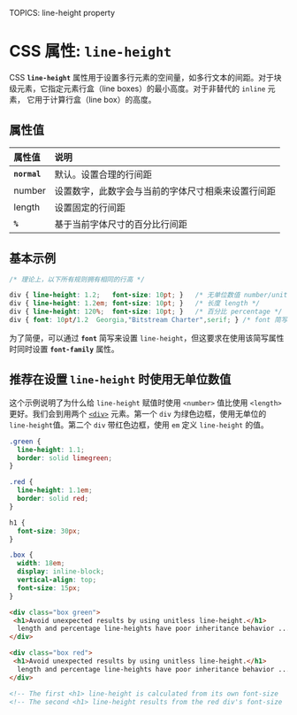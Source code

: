 TOPICS: line-height property

# CSS 属性: `line-height`

CSS **`line-height`** 属性用于设置多行元素的空间量，如多行文本的间距。对于块级元素，它指定元素行盒（line boxes）的最小高度。对于非替代的 `inline` 元素，
它用于计算行盒（line box）的高度。

## 属性值

| 属性值 | 说明 |
| :--- | :--- |
| **`normal`** | 默认。设置合理的行间距 |
| number | 设置数字，此数字会与当前的字体尺寸相乘来设置行间距 |
| length | 设置固定的行间距 |
| **`%`** | 基于当前字体尺寸的百分比行间距 |

## 基本示例

```css
/* 理论上，以下所有规则拥有相同的行高 */

div { line-height: 1.2;   font-size: 10pt; }   /* 无单位数值 number/unitless */
div { line-height: 1.2em; font-size: 10pt; }   /* 长度 length */
div { line-height: 120%;  font-size: 10pt; }   /* 百分比 percentage */
div { font: 10pt/1.2  Georgia,"Bitstream Charter",serif; } /* font 简写属性 font shorthand */
```

为了简便，可以通过 **`font`** 简写来设置 `line-height`，但这要求在使用该简写属性时同时设置 **`font-family`** 属性。

## 推荐在设置 `line-height` 时使用无单位数值

这个示例说明了为什么给 `line-height` 赋值时使用 `<number>` 值比使用 `<length>` 更好。我们会到用两个 [`<div>`](/zh-hans/webfrontend/<div>)
元素。第一个 `div` 为绿色边框，使用无单位的 `line-height`值。第二个 `div` 带红色边框，使用 `em` 定义 `line-height` 的值。

```css
.green {
  line-height: 1.1;
  border: solid limegreen;
}

.red {
  line-height: 1.1em;
  border: solid red;
}

h1 {
  font-size: 30px;
}

.box {
  width: 18em;
  display: inline-block;
  vertical-align: top;
  font-size: 15px;
}
```

```html
<div class="box green">
 <h1>Avoid unexpected results by using unitless line-height.</h1>
  length and percentage line-heights have poor inheritance behavior ...
</div>

<div class="box red">
 <h1>Avoid unexpected results by using unitless line-height.</h1>
  length and percentage line-heights have poor inheritance behavior ...
</div>

<!-- The first <h1> line-height is calculated from its own font-size   (30px × 1.1) = 33px  -->
<!-- The second <h1> line-height results from the red div's font-size  (15px × 1.1) = 16.5px,  probably not what you want -->
```
